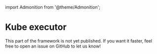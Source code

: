 import Admonition from '@theme/Admonition';

# Kube executor

<Admonition type="warning" icon="🚧" title="Work in progress...">
This part of the framework is not yet published. If you want it faster, feel free to open an issue on GitHub to let us know!
</Admonition>
